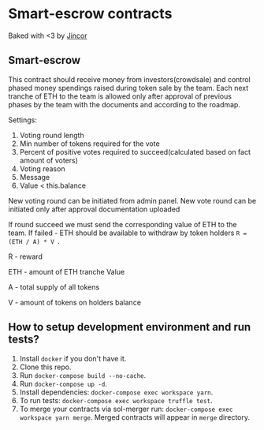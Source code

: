 # Smart-escrow contracts
Baked with <3 by [Jincor](https://ico.jincor.com)

## Smart-escrow

This contract should receive money from investors(crowdsale) and control phased money spendings raised during token sale by the team. Each next tranche of ETH to the team is allowed only after approval of previous phases by the team with the documents and according to the roadmap.

Settings:
1. Voting round length
2. Min number of tokens required for the vote
3. Percent of positive votes required to succeed(calculated based on fact amount of voters)
4. Voting reason
5. Message
6. Value < this.balance


New voting round can be initiated from admin panel. New vote round can be initiated only after approval documentation uploaded

If round succeed we must send the corresponding value of ETH to the team. If failed - ETH should be available to withdraw by token holders `R = (ETH / A) * V `.

R - reward

ETH - amount of ETH tranche Value

A - total supply of all tokens

V - amount of tokens on holders balance

## How to setup development environment and run tests?

1. Install `docker` if you don't have it.
1. Clone this repo.
1. Run `docker-compose build --no-cache`.
1. Run `docker-compose up -d`.
1. Install dependencies: `docker-compose exec workspace yarn`.
1. To run tests: `docker-compose exec workspace truffle test`.
1. To merge your contracts via sol-merger run: `docker-compose exec workspace yarn merge`.
Merged contracts will appear in `merge` directory.
